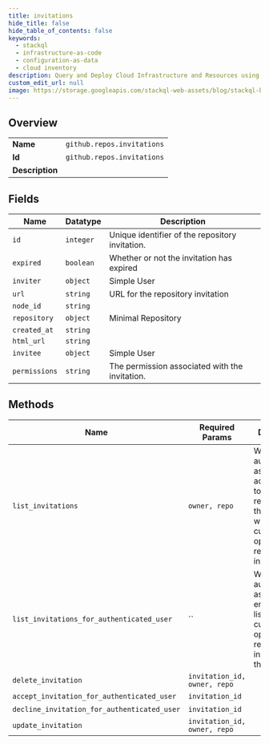 ```yaml
---
title: invitations
hide_title: false
hide_table_of_contents: false
keywords:
  - stackql
  - infrastructure-as-code
  - configuration-as-data
  - cloud inventory
description: Query and Deploy Cloud Infrastructure and Resources using SQL
custom_edit_url: null
image: https://storage.googleapis.com/stackql-web-assets/blog/stackql-blog-post-featured-image.png
---
```

  
    

## Overview
<table><tbody>
<tr><td><b>Name</b></td><td><code>github.repos.invitations</code></td></tr>
<tr><td><b>Id</b></td><td><code>github.repos.invitations</code></td></tr>
<tr><td><b>Description</b></td><td></td></tr>
</tbody></table>

## Fields
| Name | Datatype | Description |
| ---- | -------- | ----------- |
| `id` | `integer` | Unique identifier of the repository invitation. |
| `expired` | `boolean` | Whether or not the invitation has expired |
| `inviter` | `object` | Simple User |
| `url` | `string` | URL for the repository invitation |
| `node_id` | `string` |  |
| `repository` | `object` | Minimal Repository |
| `created_at` | `string` |  |
| `html_url` | `string` |  |
| `invitee` | `object` | Simple User |
| `permissions` | `string` | The permission associated with the invitation. |
## Methods
| Name | Required Params | Description | Accessible by |
| ---- | --------------- | ----------- | ------------- |
| `list_invitations` | `owner, repo` | When authenticating as a user with admin rights to a repository, this endpoint will list all currently open repository invitations. | SELECT |
| `list_invitations_for_authenticated_user` | `` | When authenticating as a user, this endpoint will list all currently open repository invitations for that user. | SELECT |
| `delete_invitation` | `invitation_id, owner, repo` |  | DELETE |
| `accept_invitation_for_authenticated_user` | `invitation_id` |  | EXEC |
| `decline_invitation_for_authenticated_user` | `invitation_id` |  | EXEC |
| `update_invitation` | `invitation_id, owner, repo` |  | EXEC |
